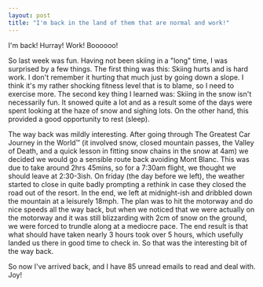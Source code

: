 ```yaml
---
layout: post
title: "I'm back in the land of them that are normal and work!"
---
```

I'm back! Hurray! Work! Boooooo!

So last week was fun. Having not been skiing in a "long" time, I was surprised
by a few things. The first thing was this: Skiing hurts and is hard work. I
don't remember it hurting that much just by going down a slope. I think it's
my rather shocking fitness level that is to blame, so I need to exercise more.
The second key thing I learned was: Skiing in the snow isn't necessarily fun.
It snowed quite a lot and as a result some of the days were spent looking at
the haze of snow and sighing lots. On the other hand, this provided a good
opportunity to rest (sleep).

The way back was mildly interesting. After going through The Greatest Car
Journey in the World&#8482; (it involved snow, closed mountain passes, the
Valley of Death, and a quick lesson in fitting snow chains in the snow at 4am)
we decided we would go a sensible route back avoiding Mont Blanc. This was due
to take around 2hrs 45mins, so for a 7:30am flight, we thought we should leave
at 2:30-3ish. On friday (the day before we left), the weather started to close
in quite badly prompting a rethink in case they closed the road out of the
resort. In the end, we left at midnight-ish and dribbled down the mountain at
a leisurely 18mph. The plan was to hit the motorway and do nice speeds all the
way back, but when we noticed that we were actually on the motorway and it was
still blizzarding with 2cm of snow on the ground, we were forced to trundle
along at a mediocre pace. The end result is that what should have taken nearly
3 hours took over 5 hours, which usefully landed us there in good time to
check in. So that was the interesting bit of the way back.

So now I've arrived back, and I have 85 unread emails to read and deal with.
Joy!
